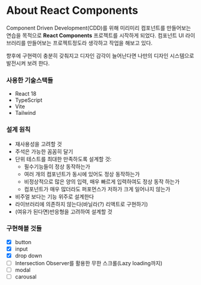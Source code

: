 # About React Components

Component Driven Development(CDD)를 위해 미리미리 컴포넌트를 만들어보는 연습을 목적으로 **React Components** 프로젝트를 시작하게 되었다. 컴포넌트 UI 라이브러리를 만들어보는 프로젝트정도라 생각하고 작업을 해보고 있다.

향후에 구현력이 충분히 갖춰지고 디자인 감각이 늘어난다면 나만의 디자인 시스템으로 발전시켜 보려 한다.

### 사용한 기술스택들
- React 18
- TypeScript
- Vite
- Tailwind

### 설계 원칙
- 재사용성을 고려할 것
- 주석은 가능한 꼼꼼히 달기
- 단위 테스트를 최대한 만족하도록 설계할 것:
  - 필수기능들이 정상 동작하는가
  - 여러 개의 컴포넌트가 동시에 있어도 정상 동작하는가
  - 비정상적으로 많은 양의 입력, 매우 빠르게 입력하여도 정상 동작 하는가
  - 컴포넌트가 매우 많더라도 퍼포먼스가 저하가 크게 일어나지 않는가
- 비주얼 보다는 기능 위주로 설계한다
- 라이브러리에 의존하지 않는다(바닐라(?) 리액트로 구현하기)
- (여유가 된다면)반응형을 고려하여 설계할 것

### 구현해볼 것들
- [x] button
- [x] input
- [x] drop down
- [ ] Intersection Observer를 활용한 무한 스크롤(Lazy loading까지)
- [ ] modal
- [ ] carousal